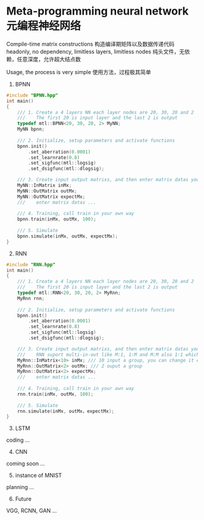 # Meta-programming neural network 元编程神经网络

Compile-time matrix constructions 构造编译期矩阵以及数据传递代码  
headonly, no dependency, limitless layers, limitless nodes 纯头文件，无依赖，任意深度，允许超大结点数

Usage, the process is very simple 使用方法，过程极其简单
1) BPNN
```cpp
#include "BPNN.hpp"
int main()
{
    /// 1. Create a 4 layers NN each layer nodes are 20, 30, 20 and 2
    ///    The first 20 is input layer and the last 2 is output
    typedef mtl::BPNN<20, 30, 20, 2> MyNN;
    MyNN bpnn;
    
    /// 2. Initialize, setup parameters and activate functions
    bpnn.init()
        .set_aberration(0.0001)
        .set_learnrate(0.8)
        .set_sigfunc(mtl::logsig)
        .set_dsigfunc(mtl::dlogsig);

    /// 3. Create input output matrixs, and then enter matrix datas your self
    MyNN::InMatrix inMx;
    MyNN::OutMatrix outMx;
    MyNN::OutMatrix expectMx;
    ///    enter matrix datas ...
    
    /// 4. Training, call train in your own way
    bpnn.train(inMx, outMx, 100);
    
    /// 5. Simulate
    bpnn.simulate(inMx, outMx, expectMx);
}
```

2) RNN
```cpp
#include "RNN.hpp"
int main()
{
    /// 1. Create a 4 layers NN each layer nodes are 20, 30, 20 and 2
    ///    The first 20 is input layer and the last 2 is output
    typedef mtl::RNN<20, 30, 20, 2> MyRnn;
    MyRnn rnn;
    
    /// 2. Initialize, setup parameters and activate functions
    bpnn.init()
        .set_aberration(0.0001)
        .set_learnrate(0.8)
        .set_sigfunc(mtl::logsig)
        .set_dsigfunc(mtl::dlogsig);

    /// 3. Create input output matrixs, and then enter matrix datas your self
    ///    RNN suport multi-in-out like M:1, 1:M and M:M also 1:1 which is meaningless
    MyRnn::InMatrix<10> inMx; /// 10 input a group, you can change it each training
    MyRnn::OutMatrix<2> outMx; /// 2 ouput a group
    MyRnn::OutMatrix<2> expectMx;
    ///    enter matrix datas ...
    
    /// 4. Training, call train in your own way
    rnn.train(inMx, outMx, 100);
    
    /// 5. Simulate
    rnn.simulate(inMx, outMx，expectMx);
}
```


3) LSTM

coding ...

4) CNN

coming soon ...

5) instance of MNIST

planning ...

6) Future

VGG, RCNN, GAN ...
